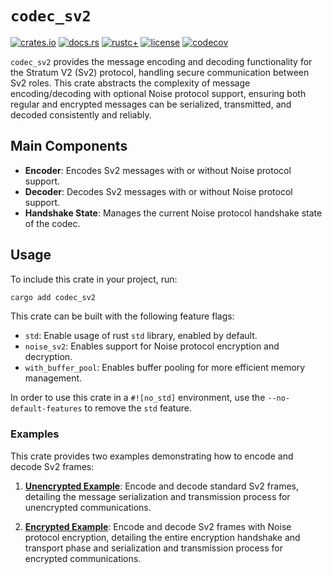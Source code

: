 # `codec_sv2`

[![crates.io](https://img.shields.io/crates/v/codec_sv2.svg)](https://crates.io/crates/codec_sv2)
[![docs.rs](https://docs.rs/codec_sv2/badge.svg)](https://docs.rs/codec_sv2)
[![rustc+](https://img.shields.io/badge/rustc-1.75.0%2B-lightgrey.svg)](https://blog.rust-lang.org/2023/12/28/Rust-1.75.0.html)
[![license](https://img.shields.io/badge/license-MIT%2FApache--2.0-blue.svg)](https://github.com/stratum-mining/stratum/blob/main/LICENSE.md)
[![codecov](https://codecov.io/gh/stratum-mining/stratum/branch/main/graph/badge.svg?flag=codec_sv2-coverage)](https://codecov.io/gh/stratum-mining/stratum)

`codec_sv2` provides the message encoding and decoding functionality for the Stratum V2 (Sv2)
protocol, handling secure communication between Sv2 roles. This crate abstracts the complexity of
message encoding/decoding with optional Noise protocol support, ensuring both regular and encrypted
messages can be serialized, transmitted, and decoded consistently and reliably.

## Main Components

- **Encoder**: Encodes Sv2 messages with or without Noise protocol support.
- **Decoder**: Decodes Sv2 messages with or without Noise protocol support.
- **Handshake State**: Manages the current Noise protocol handshake state of the codec.


## Usage

To include this crate in your project, run:

```bash
cargo add codec_sv2
```

This crate can be built with the following feature flags:

- `std`: Enable usage of rust `std` library, enabled by default.
- `noise_sv2`: Enables support for Noise protocol encryption and decryption.
- `with_buffer_pool`: Enables buffer pooling for more efficient memory management.

In order to use this crate in a `#![no_std]` environment, use the `--no-default-features` to remove the `std` feature.

### Examples

This crate provides two examples demonstrating how to encode and decode Sv2 frames:

1. **[Unencrypted Example](https://github.com/stratum-mining/stratum/blob/main/protocols/v2/codec-sv2/examples/unencrypted.rs)**:
   Encode and decode standard Sv2 frames, detailing the message serialization and transmission
   process for unencrypted communications.

2. **[Encrypted Example](https://github.com/stratum-mining/stratum/blob/main/protocols/v2/codec-sv2/examples/encrypted.rs)**:
   Encode and decode Sv2 frames with Noise protocol encryption, detailing the entire encryption
   handshake and transport phase and serialization and transmission process for encrypted
   communications.
